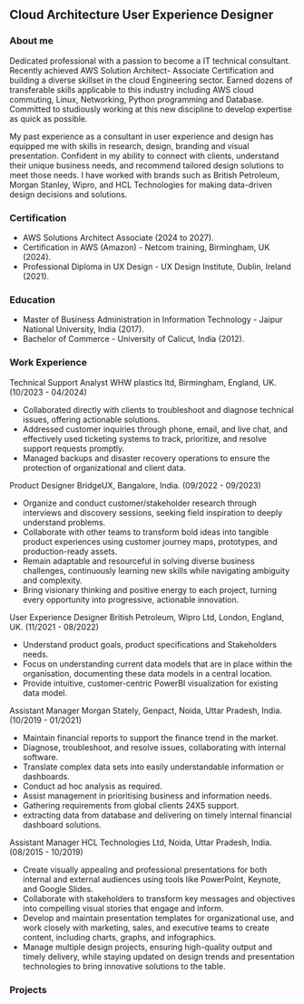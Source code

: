 ## Cloud Architecture User Experience Designer

### About me
Dedicated professional with a passion to become a IT technical consultant. Recently achieved AWS Solution Architect- Associate Certification and building a diverse skillset in the cloud Engineering sector.  Earned dozens of transferable skills applicable to this industry including AWS cloud commuting, Linux, Networking, Python programming and Database. Committed to studiously working at this new discipline to develop expertise as quick as possible.

My past experience as a consultant in user experience and design has equipped me with skills in research, design, branding and visual presentation. Confident in my ability to connect with clients, understand their unique business needs, and recommend tailored design solutions to meet those needs. I have worked with brands such as British Petroleum, Morgan Stanley, Wipro, and HCL Technologies for making data-driven design decisions and solutions.

### Certification
- AWS Solutions Architect Associate (2024 to 2027).
- Certification in AWS (Amazon) - Netcom training, Birmingham, UK (2024).
- Professional Diploma in UX Design - UX Design Institute, Dublin, Ireland (2021).

### Education
- Master of Business Administration in Information Technology - Jaipur National University, India (2017).
- Bachelor of Commerce - University of Calicut, India (2012).

### Work Experience
Technical Support Analyst
WHW plastics ltd, Birmingham, England, UK. (10/2023 - 04/2024)
-	Collaborated directly with clients to troubleshoot and diagnose technical issues, offering actionable solutions. 
- Addressed customer inquiries through phone, email, and live chat, and effectively used ticketing systems to track, prioritize, and resolve support requests promptly. 
- Managed backups and disaster recovery operations to ensure the protection of organizational and client data.

Product Designer
BridgeUX, Bangalore, India. (09/2022 - 09/2023)
- Organize and conduct customer/stakeholder research through interviews and discovery sessions, seeking field inspiration to deeply understand problems.
- Collaborate with other teams to transform bold ideas into tangible product experiences using customer journey maps, prototypes, and production-ready assets. 
- Remain adaptable and resourceful in solving diverse business challenges, continuously learning new skills while navigating ambiguity and complexity. 
- Bring visionary thinking and positive energy to each project, turning every opportunity into progressive, actionable innovation.

User Experience Designer
British Petroleum, Wipro Ltd, London, England, UK. (11/2021 - 08/2022)
-	Understand product goals, product specifications and Stakeholders needs.
-	Focus on understanding current data models that are in place within the organisation, documenting these data models in a central location.
-	Provide intuitive, customer-centric PowerBI visualization for existing data model.

Assistant Manager 
Morgan Stately, Genpact, Noida, Uttar Pradesh, India. (10/2019 - 01/2021)
-	Maintain financial reports to support the finance trend in the market.
-	Diagnose, troubleshoot, and resolve issues, collaborating with internal software.
-	Translate complex data sets into easily understandable information or dashboards.
-	Conduct ad hoc analysis as required.
-	Assist management in prioritising business and information needs.
-	Gathering requirements from global clients 24X5 support.
-	extracting data from database and delivering on timely internal financial dashboard solutions.

Assistant Manager 
HCL Technologies Ltd, Noida, Uttar Pradesh, India. (08/2015 - 10/2019) 
-	Create visually appealing and professional presentations for both internal and external audiences using tools like PowerPoint, Keynote, and Google Slides.
-	Collaborate with stakeholders to transform key messages and objectives into compelling visual stories that engage and inform. 
-	Develop and maintain presentation templates for organizational use, and work closely with marketing, sales, and executive teams to create content, including charts, graphs, and infographics. 
-	Manage multiple design projects, ensuring high-quality output and timely delivery, while staying updated on design trends and presentation technologies to bring innovative solutions to the table.



### Projects
